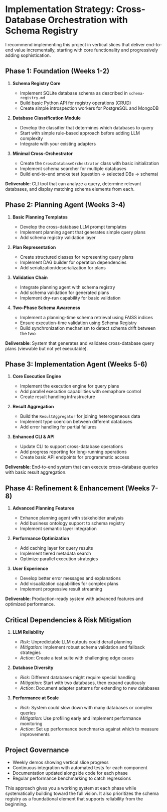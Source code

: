 
# Implementation Strategy: Cross-Database Orchestration with Schema Registry

I recommend implementing this project in vertical slices that deliver end-to-end value incrementally, starting with core functionality and progressively adding sophistication.

## Phase 1: Foundation (Weeks 1-2)

1. **Schema Registry Core**
   - Implement SQLite database schema as described in `schema-registry.md`
   - Build basic Python API for registry operations (CRUD)
   - Create simple introspection workers for PostgreSQL and MongoDB

2. **Database Classification Module**
   - Develop the classifier that determines which databases to query
   - Start with simple rule-based approach before adding LLM complexity
   - Integrate with your existing adapters

3. **Minimal Cross-Orchestrator**
   - Create the `CrossDatabaseOrchestrator` class with basic initialization
   - Implement schema searcher for multiple databases
   - Build end-to-end smoke test (question → selected DBs → schema)

**Deliverable**: CLI tool that can analyze a query, determine relevant databases, and display matching schema elements from each.

## Phase 2: Planning Agent (Weeks 3-4)

1. **Basic Planning Templates**
   - Develop the cross-database LLM prompt templates
   - Implement planning agent that generates simple query plans
   - Add schema registry validation layer

2. **Plan Representation**
   - Create structured classes for representing query plans
   - Implement DAG builder for operation dependencies
   - Add serialization/deserialization for plans

3. **Validation Chain**
   - Integrate planning agent with schema registry
   - Add schema validation for generated plans
   - Implement dry-run capability for basic validation

4. **Two-Phase Schema Awareness**
   - Implement a planning-time schema retrieval using FAISS indices
   - Ensure execution-time validation using Schema Registry
   - Build synchronization mechanism to detect schema drift between the two

**Deliverable**: System that generates and validates cross-database query plans (viewable but not yet executable).

## Phase 3: Implementation Agent (Weeks 5-6)

1. **Core Execution Engine**
   - Implement the execution engine for query plans
   - Add parallel execution capabilities with semaphore control
   - Create result handling infrastructure

2. **Result Aggregation**
   - Build the `ResultAggregator` for joining heterogeneous data
   - Implement type coercion between different databases
   - Add error handling for partial failures

3. **Enhanced CLI & API**
   - Update CLI to support cross-database operations
   - Add progress reporting for long-running operations
   - Create basic API endpoints for programmatic access

**Deliverable**: End-to-end system that can execute cross-database queries with basic result aggregation.

## Phase 4: Refinement & Enhancement (Weeks 7-8)

1. **Advanced Planning Features**
   - Enhance planning agent with stakeholder analysis
   - Add business ontology support to schema registry
   - Implement semantic layer integration

2. **Performance Optimization**
   - Add caching layer for query results
   - Implement tiered metadata search
   - Optimize parallel execution strategies

3. **User Experience**
   - Develop better error messages and explanations
   - Add visualization capabilities for complex plans
   - Implement progressive result streaming

**Deliverable**: Production-ready system with advanced features and optimized performance.

## Critical Dependencies & Risk Mitigation

1. **LLM Reliability**
   - *Risk*: Unpredictable LLM outputs could derail planning
   - *Mitigation*: Implement robust schema validation and fallback strategies
   - *Action*: Create a test suite with challenging edge cases

2. **Database Diversity**
   - *Risk*: Different databases might require special handling
   - *Mitigation*: Start with two databases, then expand cautiously
   - *Action*: Document adapter patterns for extending to new databases

3. **Performance at Scale**
   - *Risk*: System could slow down with many databases or complex queries
   - *Mitigation*: Use profiling early and implement performance monitoring
   - *Action*: Set up performance benchmarks against which to measure improvements

## Project Governance

- Weekly demos showing vertical slice progress
- Continuous integration with automated tests for each component
- Documentation updated alongside code for each phase
- Regular performance benchmarking to catch regressions

This approach gives you a working system at each phase while systematically building toward the full vision. It also prioritizes the schema registry as a foundational element that supports reliability from the beginning.
